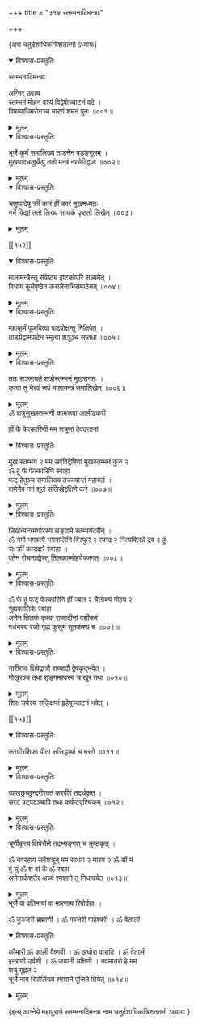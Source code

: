 +++
title = "३१४ स्तम्भनादिमन्त्राः"

+++

\{अथ चतुर्दशाधिकत्रिशततमो ऽध्यायः\}


<details open><summary>विश्वास-प्रस्तुतिः</summary>

स्तम्भनादिमन्त्राः  
    
अग्निर् उवाच  
स्तम्भनं मोहनं वश्यं विद्वेषोच्चाटनं वदे   ।  
विषव्याधिमरोगञ्च मारणं शमनं पुनः   ॥००१॥
</details>

<details><summary>मूलम्</summary>

स्तम्भनादिमन्त्राः  
    
अग्निर् उवाच  
स्तम्भनं मोहनं वश्यं विद्वेषोच्चाटनं वदे   ।  
विषव्याधिमरोगञ्च मारणं शमनं पुनः   ॥००१॥
</details>  

<details open><summary>विश्वास-प्रस्तुतिः</summary>

भूर्जे कूर्मं समालिख्य ताडनेन षड्ङ्गुलम्   ।  
मुखपादचतुर्ष्केषु ततो मन्त्रं न्यसेद्द्विजः ॥००२॥
</details>

<details><summary>मूलम्</summary>

भूर्जे कूर्मं समालिख्य ताडनेन षड्ङ्गुलम्   ।  
मुखपादचतुर्ष्केषु ततो मन्त्रं न्यसेद्द्विजः ॥००२॥
</details>  

<details open><summary>विश्वास-प्रस्तुतिः</summary>

चतुष्पादेषु क्रीं कारं ह्रीं कारं मुखमध्यतः   ।  
गर्भे विद्यां ततो लिख्य साधकं पृष्ठतो लिखेत्   ॥००३॥
</details>

<details><summary>मूलम्</summary>

चतुष्पादेषु क्रीं कारं ह्रीं कारं मुखमध्यतः   ।  
गर्भे विद्यां ततो लिख्य साधकं पृष्ठतो लिखेत्   ॥००३॥
</details>  

[[१५२]]
    

<details open><summary>विश्वास-प्रस्तुतिः</summary>

मालामन्त्रैस्तु संवेष्ट्य इष्टकोपरि सन्न्यमेत् ।  
विधाय कूर्मपृष्ठेन करालेनाभिसम्पठेनत्   ॥००४॥
</details>

<details><summary>मूलम्</summary>

मालामन्त्रैस्तु संवेष्ट्य इष्टकोपरि सन्न्यमेत् ।  
विधाय कूर्मपृष्ठेन करालेनाभिसम्पठेनत्   ॥००४॥
</details>  

<details open><summary>विश्वास-प्रस्तुतिः</summary>

महाकूर्मं पूजयित्वा पादप्रोक्षन्तु निक्षिपेत् ।  
ताडयेद्वामपादेन स्मृत्वा शत्रुञ्च सप्तधा ॥००५॥
</details>

<details><summary>मूलम्</summary>

महाकूर्मं पूजयित्वा पादप्रोक्षन्तु निक्षिपेत् ।  
ताडयेद्वामपादेन स्मृत्वा शत्रुञ्च सप्तधा ॥००५॥
</details>  

<details open><summary>विश्वास-प्रस्तुतिः</summary>

ततः सञ्जायते शत्रोस्तम्भनं मुखरागतः ।  
कृत्वा तु भैरवं रूपं मालामन्त्रं समालिखेत्   ॥००६॥
</details>

<details><summary>मूलम्</summary>

ततः सञ्जायते शत्रोस्तम्भनं मुखरागतः ।  
कृत्वा तु भैरवं रूपं मालामन्त्रं समालिखेत्   ॥००६॥
</details>  
ॐ शत्रुसुखस्तम्भनी कामरूपा आलीढकरी  
    
ह्रीं फें फेत्कारिणी मम शत्रूणां देवदत्तानां  

<details open><summary>विश्वास-प्रस्तुतिः</summary>

मुखं स्तम्भय २ मम सर्वविद्वेषिणां मुखस्तम्भनं कुरु २  
ॐ हूं फें फेत्कारिणि स्वाहा  
फट् हेतुञ्च समालिख्य तज्जपान्तं महाबलं ।  
वामेनैव नगं शूलं संलिखेद्दक्षिणे करे ॥००७॥
</details>

<details><summary>मूलम्</summary>

मुखं स्तम्भय २ मम सर्वविद्वेषिणां मुखस्तम्भनं कुरु २  
ॐ हूं फें फेत्कारिणि स्वाहा  
फट् हेतुञ्च समालिख्य तज्जपान्तं महाबलं ।  
वामेनैव नगं शूलं संलिखेद्दक्षिणे करे ॥००७॥
</details>  

<details open><summary>विश्वास-प्रस्तुतिः</summary>

लिखेन्मन्त्रमघोरस्य सङ्ग्रामे स्तम्भयेदरीन् ।  
ॐ नमो भगवत्यै भगमालिनि विस्फुर २ स्पन्द २ नित्यक्लिन्ने द्रव २ हूं  
सः क्रीं काराक्षरे स्वाहा ॥  
एतेन रोचनाद्यैस्तु तिलकाम्मोहयेज्जगत् ॥००८॥
</details>

<details><summary>मूलम्</summary>

लिखेन्मन्त्रमघोरस्य सङ्ग्रामे स्तम्भयेदरीन् ।  
ॐ नमो भगवत्यै भगमालिनि विस्फुर २ स्पन्द २ नित्यक्लिन्ने द्रव २ हूं  
सः क्रीं काराक्षरे स्वाहा ॥  
एतेन रोचनाद्यैस्तु तिलकाम्मोहयेज्जगत् ॥००८॥
</details>  
    

<details open><summary>विश्वास-प्रस्तुतिः</summary>

ॐ फें हूं फट् फेत्कारिणि ह्रीं ज्वल २ त्रैलोक्यं मोहय २  
गुह्यकालिके स्वाहा  
अनेन तिलकं कृत्वा राजादीनां वशीकरं ।  
गर्धभस्य रजो गृह्य कुसुमं सूतकस्य च ॥००९॥
</details>

<details><summary>मूलम्</summary>

ॐ फें हूं फट् फेत्कारिणि ह्रीं ज्वल २ त्रैलोक्यं मोहय २  
गुह्यकालिके स्वाहा  
अनेन तिलकं कृत्वा राजादीनां वशीकरं ।  
गर्धभस्य रजो गृह्य कुसुमं सूतकस्य च ॥००९॥
</details>  

<details open><summary>विश्वास-प्रस्तुतिः</summary>

नारीरजः क्षिपेद्रात्रौ शय्यादौ द्वेषकृद्भवेत्   ।  
गोखुरञ्च तथा शृङ्गमश्वस्य च खुरं तथा   ॥०१०॥
</details>

<details><summary>मूलम्</summary>

नारीरजः क्षिपेद्रात्रौ शय्यादौ द्वेषकृद्भवेत्   ।  
गोखुरञ्च तथा शृङ्गमश्वस्य च खुरं तथा   ॥०१०॥
</details>  
शिरः सर्पस्य सङ्क्षिप्तं हृहेषूच्चाटनं भवेत्   ।  

[[१५३]]
    

<details open><summary>विश्वास-प्रस्तुतिः</summary>

करवीरशिफा पीता ससिद्धार्था च मरणे ॥०११॥
</details>

<details><summary>मूलम्</summary>

करवीरशिफा पीता ससिद्धार्था च मरणे ॥०११॥
</details>  

<details open><summary>विश्वास-प्रस्तुतिः</summary>

व्यालछुच्छुन्दरीरक्तं करवीरं तदर्थकृत् ।  
सरटं षट्पदञ्चापि तथा कर्कटवृश्चिकम्   ॥०१२॥
</details>

<details><summary>मूलम्</summary>

व्यालछुच्छुन्दरीरक्तं करवीरं तदर्थकृत् ।  
सरटं षट्पदञ्चापि तथा कर्कटवृश्चिकम्   ॥०१२॥
</details>  

<details open><summary>विश्वास-प्रस्तुतिः</summary>

चूर्णीकृत्य क्षिपेत्तैले तदभ्यङ्गश् च कुष्ठकृत्   ।  
    
ॐ नवरहाय सर्वशत्रून् मम साधय २ मारय २ ॐ सों मं  
वुं चुं ॐ शं वां कें ॐ स्वहा  
अनेनार्कशतैर् अर्च्य श्मशाने तु निधापयेत् ॥०१३॥
</details>

<details><summary>मूलम्</summary>

चूर्णीकृत्य क्षिपेत्तैले तदभ्यङ्गश् च कुष्ठकृत्   ।  
    
ॐ नवरहाय सर्वशत्रून् मम साधय २ मारय २ ॐ सों मं  
वुं चुं ॐ शं वां कें ॐ स्वहा  
अनेनार्कशतैर् अर्च्य श्मशाने तु निधापयेत् ॥०१३॥
</details>  
भूर्जे वा प्रतिमायां वा मारणाय रिपोर्ग्रहाः   ।  
    
ॐ कुञ्जरी ब्रह्माणी । ॐ मञ्जरी माहेश्वरी । ॐ वेताली  

<details open><summary>विश्वास-प्रस्तुतिः</summary>

कौमारी ॐ काली वैष्णवी । ॐ अघोरा वाराहि । ॐ वेताली  
इन्त्राणी उर्वशी । ॐ जयानी यक्षिणी । नवमातरो हे मम  
शत्रुं गृह्णत २  
भूर्जे नाम रिपोर्लिख्य श्मशाने पूजिते म्रियेत् ॥०१४॥
</details>

<details><summary>मूलम्</summary>

कौमारी ॐ काली वैष्णवी । ॐ अघोरा वाराहि । ॐ वेताली  
इन्त्राणी उर्वशी । ॐ जयानी यक्षिणी । नवमातरो हे मम  
शत्रुं गृह्णत २  
भूर्जे नाम रिपोर्लिख्य श्मशाने पूजिते म्रियेत् ॥०१४॥
</details>

\{इत्य् आग्नेये महापुराणे स्तम्भनादिमन्त्रा नाम चतुर्दशाधिकत्रिशततमो ऽध्यायः  }
    